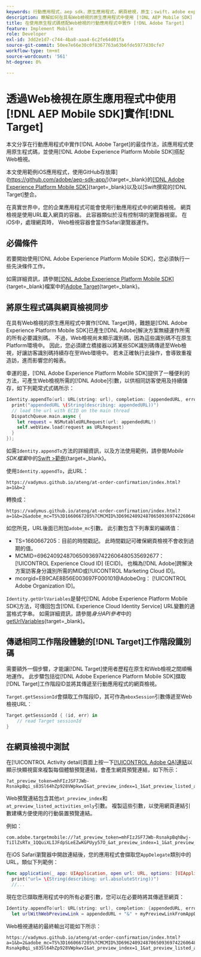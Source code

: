 ```yaml
---
keywords: 行動應用程式，aep sdk，原生應用程式，網頁檢視，原生；swift，adobe experience platform mobile sdk，行動sdk，原生程式碼
description: 瞭解如何在具有Web檢視的原生應用程式中使用 [!DNL AEP Mobile SDK] 實作 [!DNL Adobe Target] 。
title: 在使用原生程式碼搭配Web檢視的行動應用程式中實作 [!DNL Adobe Target]
feature: Implement Mobile
role: Developer
exl-id: 3dd2e1d7-c744-4ba8-aaa4-6c2fe64d01fa
source-git-commit: 50ee7e66e30c0f8367763a63b6fde5977d30cfe7
workflow-type: tm+mt
source-wordcount: '561'
ht-degree: 0%

---
```


# 透過Web檢視在原生應用程式中使用[!DNL AEP Mobile SDK]實作[!DNL Target]

本文分享在行動應用程式中實作[!DNL Adobe Target]的最佳作法，該應用程式使用原生程式碼，並使用[!DNL Adobe Experience Platform Mobile SDK]搭配Web檢視。

本文使用範例iOS應用程式，使用GitHub存放庫](https://github.com/adobe/aep-sdk-app/){target=_blank}的[[!DNL Adobe Experience Platform Mobile SDK]](https://developer.adobe.com/client-sdks/documentation/getting-started/){target=_blank}以及以[Swift撰寫的[!DNL Target]整合。

在真實世界中，您的企業應用程式可能會使用行動應用程式中的網頁檢視。 網頁檢視是使用URL載入網頁的容器。 此容器類似於沒有控制項的瀏覽器視窗。 在iOS中，處理網頁時， Web檢視容器會當作Safari瀏覽器運作。

## 必備條件

若要開始使用[!DNL Adobe Experience Platform Mobile SDK]，您必須執行一些先決條件工作。

如需詳細資訊，請參閱[[!DNL Adobe Experience Platform Mobile SDK]](https://developer.adobe.com/client-sdks/documentation/){target=_blank}檔案中的[Adobe Target](https://developer.adobe.com/client-sdks/documentation/adobe-target/){target=_blank}。

## 將原生程式碼與網頁檢視同步

在具有Web檢視的原生應用程式中實作[!DNL Target]時，難題是[!DNL Adobe Experience Platform Mobile SDK]已產生[!DNL Adobe]解決方案無縫運作所需的所有必要識別碼。 不過，Web檢視尚未顯示識別碼，因為這些識別碼不在原生Platform環境中。 因此，您必須建立橋接器以將某些SDK識別碼傳遞至Web檢視，好讓訪客識別碼持續存在至Web環境中。 若未正確執行此操作，會導致重複造訪，進而影響您的報表。

幸運的是，[!DNL Adobe Experience Platform Mobile SDK]提供了一種便利的方法，可產生Web檢視所需的[!DNL Adobe]引數，以供相同訪客使用及持續儲存，如下列範常式式碼所示：

```swift
Identity.appendTo(url: URL(string: url), completion: {appendedURL, error in
  print("appendedURL \(String(describing: appendedURL))")
  // load the url with ECID on the main thread
  DispatchQueue.main.async {
    let request = NSMutableURLRequest(url: appendedURL!)
    self.webView.load(request as URLRequest)
  }
});
```

如需`Identity.appendTo`方法的詳細資訊，以及方法使用範例，請參閱&#x200B;*Mobile SDK檔案*&#x200B;中的[Swift >範例](https://developer.adobe.com/client-sdks/documentation/mobile-core/identity/tabs/api-reference/){target=_blank}。

使用`Identity.appendTo`，此URL：

```
https://vadymus.github.io/ateng/at-order-confirmation/index.html?a=1&b=2
```

轉換成：

```
https://vadymus.github.io/ateng/at-order-confirmation/index.html?a=1&b=2&adobe_mc=TS%3D1660667205%7CMCMID%3D69624092487065093697422606480535692677%7CMCORGID%3DEB9CAE8B56E003697F000101%40AdobeOrg
```

如您所見，URL後面已附加`adobe_mc`引數。 此引數包含下列專案的編碼值：

* TS=1660667205：目前的時間戳記。 此時間戳記可確保網頁檢視不會收到過期的值。
* MCMID=69624092487065093697422606480535692677： [!UICONTROL Experience Cloud ID] (ECID)。 也稱為[!DNL Adobe]跨解決方案訪客身分識別所需的MID或[!UICONTROL Marketing Cloud ID]。
* mcorgid=EB9CAE8B56E003697F000101@AdobeOrg： [!UICONTROL Adobe Organization ID]。

`Identity.getUrlVariables`是替代[!DNL Adobe Experience Platform Mobile SDK]方法，可傳回包含[!DNL Experience Cloud Identity Service] URL變數的適當格式字串。 如需詳細資訊，請參閱&#x200B;*身分API參考*&#x200B;中的[getUrlVariables](https://developer.adobe.com/client-sdks/documentation/mobile-core/identity/api-reference/#geturlvariables){target=_blank}。

## 傳遞相同工作階段體驗的[!DNL Target]工作階段識別碼

需要額外一個步驟，才能讓[!DNL Target]使用者歷程在原生和Web檢視之間順暢地運作。 此步驟包括從[!DNL Adobe Experience Platform Mobile SDK]擷取[!DNL Target]工作階段ID並將其傳遞至行動應用程式的網頁檢視。

`Target.getSessionId`會擷取工作階段ID，其可作為`mboxSession`引數傳遞至Web檢視URL：

```swift
Target.getSessionId { (id, err) in
    // read Target sessionId
}
```

## 在網頁檢視中測試

在[!UICONTROL Activity detail]頁面上按一下[[!UICONTROL Adobe QA]連結](/help/dev/implement/mobile/target-mobile-preview.md)以顯示快顯視窗來複製每個體驗預覽連結，會產生網頁預覽連結，如下所示：

```
?at_preview_token=mhFIzJSF7JWb-RsnakpBqi_s83Sl64hZp928VWpkwvI&at_preview_index=1_1&at_preview_listed_activities_only=true
```

Web預覽連結包含其他`at_preview_index`和`at_preview_listed_activities_only`引數。 複製這些引數，以使用網頁連結引數建構方便使用的行動裝置預覽連結。

例如：

```
com.adobe.targetmobile://?at_preview_token=mhFIzJSF7JWb-RsnakpBqhBwj-TiIlZsRTx_1QQuiXLIJFdpSLeEZwKGPUyy57O_&at_preview_index=1_1&at_preview_listed_activities_only=true
```

在iOS Safari瀏覽器中開啟連結後，您的應用程式會擷取您`AppDelegate`類別中的URL，類似下列範例：

```swift
func application(_ app: UIApplication, open url: URL, options: [UIApplicationOpenURLOptionsKey : Any] = [:]) -> Bool {
  print("url= \(String(describing: url.absoluteString))")
  //...
```

現在您已擷取應用程式中的所有必要引數，您可以在必要時將其傳遞至網頁：

```swift
Identity.appendTo(url: URL(string: url), completion: {appendedURL, error in
  let urlWithWebPreviewLink = appendedURL + "&" + myPreviewLinkFromAppDelegate
```

Web檢視連結的最終輸出可能如下所示：

```
https://vadymus.github.io/ateng/at-order-confirmation/index.html?a=1&b=2&adobe_mc=TS%3D1660667205%7CMCMID%3D69624092487065093697422606480535692677%7CMCORGID%3DEB9CAE8B56E003697F000101%40AdobeOrg&at_preview_token=mhFIzJSF7JWb-RsnakpBqi_s83Sl64hZp928VWpkwvI&at_preview_index=1_1&at_preview_listed_activities_only=true
```
